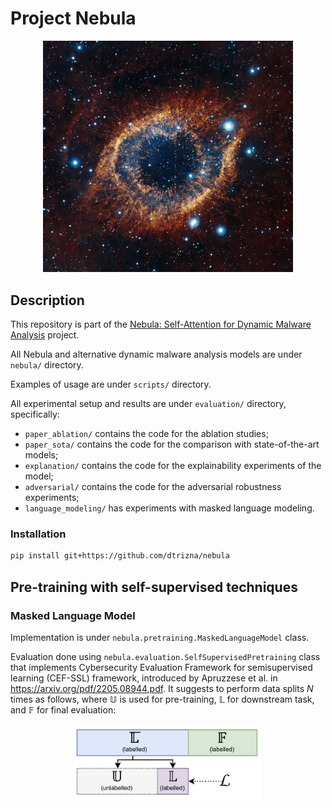 # Project Nebula

<center><img src="img/eso1205ec.jpg" width="400"></center>

## Description

This repository is part of the [Nebula: Self-Attention for Dynamic Malware Analysis](https://arxiv.org/abs/2310.10664) project.

All Nebula and alternative dynamic malware analysis models are under `nebula/` directory.

Examples of usage are under `scripts/` directory.

All experimental setup and results are under `evaluation/` directory, specifically:

- `paper_ablation/` contains the code for the ablation studies;
- `paper_sota/` contains the code for the comparison with state-of-the-art models;
- `explanation/` contains the code for the explainability experiments of the model;
- `adversarial/` contains the code for the adversarial robustness experiments;
- `language_modeling/` has experiments with masked language modeling.

### Installation

```bash
pip install git+https://github.com/dtrizna/nebula
```



## Pre-training with self-supervised techniques

### Masked Language Model

Implementation is under `nebula.pretraining.MaskedLanguageModel` class.

Evaluation done using `nebula.evaluation.SelfSupervisedPretraining` class that implements Cybersecurity Evaluation Framework for semisupervised learning (CEF-SSL) framework, introduced by Apruzzese et al. in <https://arxiv.org/pdf/2205.08944.pdf>. It suggests to perform data splits $N$ times as follows, where $\mathbb{U}$ is used for pre-training, $\mathbb{L}$ for downstream task, and $\mathbb{F}$ for final evaluation:

<center><img src="img\_maskedLanguageModelPlots\datasetSplit.png" width=300></center>
